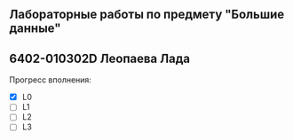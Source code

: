 ## Лабораторные работы по предмету "Большие данные"
## 6402-010302D Леопаева Лада

Прогресс вполнения:
- [x] L0
- [ ] L1
- [ ] L2
- [ ] L3
